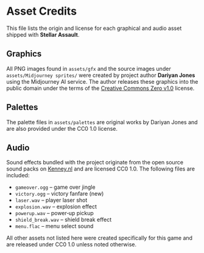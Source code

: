# Asset Credits

This file lists the origin and license for each graphical and audio asset shipped with **Stellar Assault**.

## Graphics

All PNG images found in `assets/gfx` and the source images under `assets/Midjourney sprites/` were created by project author **Dariyan Jones** using the Midjourney AI service. The author releases these graphics into the public domain under the terms of the [Creative Commons Zero v1.0](https://creativecommons.org/publicdomain/zero/1.0/) license.

## Palettes

The palette files in `assets/palettes` are original works by Dariyan Jones and are also provided under the CC0 1.0 license.

## Audio

Sound effects bundled with the project originate from the open source sound packs on [Kenney.nl](https://www.kenney.nl/) and are licensed CC0 1.0.  The following files are included:

- `gameover.ogg` – game over jingle
- `victory.ogg` – victory fanfare (new)
- `laser.wav` – player laser shot
- `explosion.wav` – explosion effect
- `powerup.wav` – power‑up pickup
- `shield_break.wav` – shield break effect
- `menu.flac` – menu select sound

All other assets not listed here were created specifically for this game and are released under CC0 1.0 unless noted otherwise.
